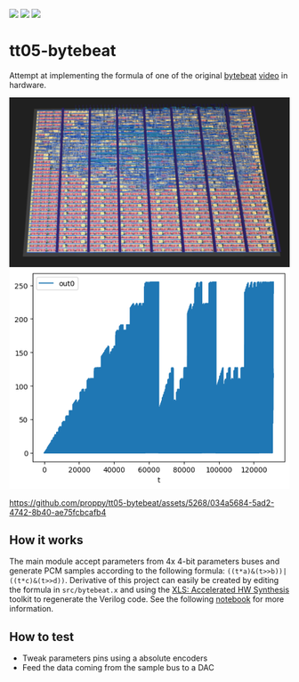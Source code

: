 ![](../../workflows/gds/badge.svg) ![](../../workflows/docs/badge.svg) ![](../../workflows/test/badge.svg)

# tt05-bytebeat

Attempt at implementing the formula of one of the original [bytebeat](http://countercomplex.blogspot.com/2011/10/algorithmic-symphonies-from-one-line-of.html) [video](https://www.youtube.com/watch?v=tCRPUv8V22o) in hardware.

![img](layout.png)
![img](waveform.png)


https://github.com/proppy/tt05-bytebeat/assets/5268/034a5684-5ad2-4742-8b40-ae75fcbcafb4

## How it works

The main module accept parameters from 4x 4-bit parameters buses and generate PCM samples according to the following formula: `((t*a)&(t>>b))|((t*c)&(t>>d))`.
Derivative of this project can easily be created by editing the formula in `src/bytebeat.x` and using the [XLS: Accelerated HW Synthesis](https://github.com/google/xls) toolkit to regenerate the Verilog code.
See the following [notebook](https://colab.research.google.com/gist/proppy/1258e007febb077c42ccea1d28e092c4/xls_audio_playground.ipynb) for more information.


## How to test

- Tweak parameters pins using a absolute encoders
- Feed the data coming from the sample bus to a DAC
